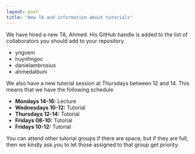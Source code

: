 ```yaml
---
layout: post
title: "New TA and information about tutorials"
---
```


We have hired a new TA, Ahmed. His GitHub handle is added to the list of collaborators you should add to your repository.

 * yngvem
 * huynhngoc
 * danielambrosius
 * ahmedalbuni
 
We also have a new tutorial session at Thursdays between 12 and 14. This means that we have the following schedule
 
 * **Mondays 14-16:** Lecture
 * **Wednesdays 10-12:** Tutorial
 * **Thursdays 12-14:** Tutorial
 * **Fridays 08-10:** Tutorial
 * **Fridays 10-12:** Tutorial

You can attend other tutorial groups if there are space, but
if they are full, then we kindly ask you to let those assigned to that group get priority.
